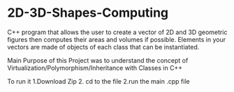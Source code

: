 # 2D-3D-Shapes-Computing

C++ program that allows the user to create a vector of 2D and 3D geometric
figures then computes their areas and volumes if possible. Elements in your vectors
are made of objects of each class that can be instantiated.

Main Purpose of this Project was to understand the concept of Virtualization/Polymorphism/Inheritance with Classes in C++

To run it
1.Download Zip 
2. cd to the file
2.run the main .cpp file
